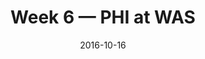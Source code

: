 ---
layout: game
title: Week 6 — PHI at WAS
season: 2016
game_id: 2016_06_PHI_WAS
week: 6
date: 2016-10-16
home_team: WAS
away_team: PHI
final_home: 
final_away: 
pbp_url: /assets/data/pbp/2016/2016_06_PHI_WAS.csv.gz
---